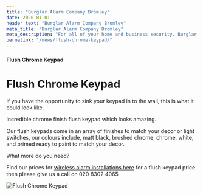 ```yaml
---
title: "Burglar Alarm Company Bromley"
date: 2020-01-01
header_text: "Burglar Alarm Company Bromley"
meta_title: "Burglar Alarm Company Bromley"
meta_description: "For all of your home and business security. Burglar Alarm Servicing, Burglar Alarm Installation, Alarm Battery and CCTV in Bromley. Call 020 8302 4065"
permalink: "/news/flush-chrome-keypad/"
---
```


#### Flush Chrome Keypad

# Flush Chrome Keypad

If you have the opportunity to sink your keypad in to the wall, this is what it could look like.

Incredible chrome finish flush keypad which looks amazing.

Our flush keypads come in an array of finishes to match your decor or light switches, our colours include, matt black, brushed chrome, chrome, white, and primed ready to paint to match your decor.

What more do you need?

Find our prices for [wireless alarm installations here](../categories/burglar-alarms.php.html) for a flush keypad price then please give us a call on 020 8302 4065

![Flush Chrome Keypad](https://res.cloudinary.com/kbs/image/upload/wjkqsmmunkfnefwznksf.jpg)